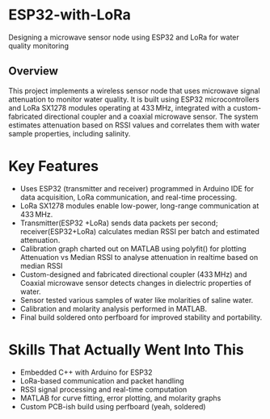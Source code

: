 # ESP32-with-LoRa
Designing a microwave sensor node using ESP32 and LoRa for water quality monitoring
## Overview
This project implements a wireless sensor node that uses microwave signal attenuation to monitor water quality. It is built using ESP32 microcontrollers and LoRa SX1278 modules operating at 433 MHz, integrated with a custom-fabricated directional coupler and a coaxial microwave sensor. The system estimates attenuation based on RSSI values and correlates them with water sample properties, including salinity.

# Key Features

- Uses ESP32 (transmitter and receiver) programmed in Arduino IDE for data acquisition, LoRa communication, and real-time processing.
- LoRa SX1278 modules enable low-power, long-range communication at 433 MHz.
- Transmitter(ESP32 +LoRa) sends data packets per second; receiver(ESP32+LoRa) calculates median RSSI per batch and estimated attenuation.
- Calibration graph charted out on MATLAB using polyfit() for plotting Attenuation vs Median RSSI to analyse attenuation in realtime based on median RSSI 
- Custom-designed and fabricated directional coupler (433 MHz)  and Coaxial microwave sensor detects changes in dielectric properties of water.
- Sensor tested various samples of water like molarities of saline water.
- Calibration and molarity analysis performed in MATLAB.
- Final build soldered onto perfboard for improved stability and portability.

# Skills That Actually Went Into This

- Embedded C++ with Arduino for ESP32
- LoRa-based communication and packet handling
- RSSI signal processing and real-time computation
- MATLAB for curve fitting, error plotting, and molarity graphs
- Custom PCB-ish build using perfboard (yeah, soldered)
